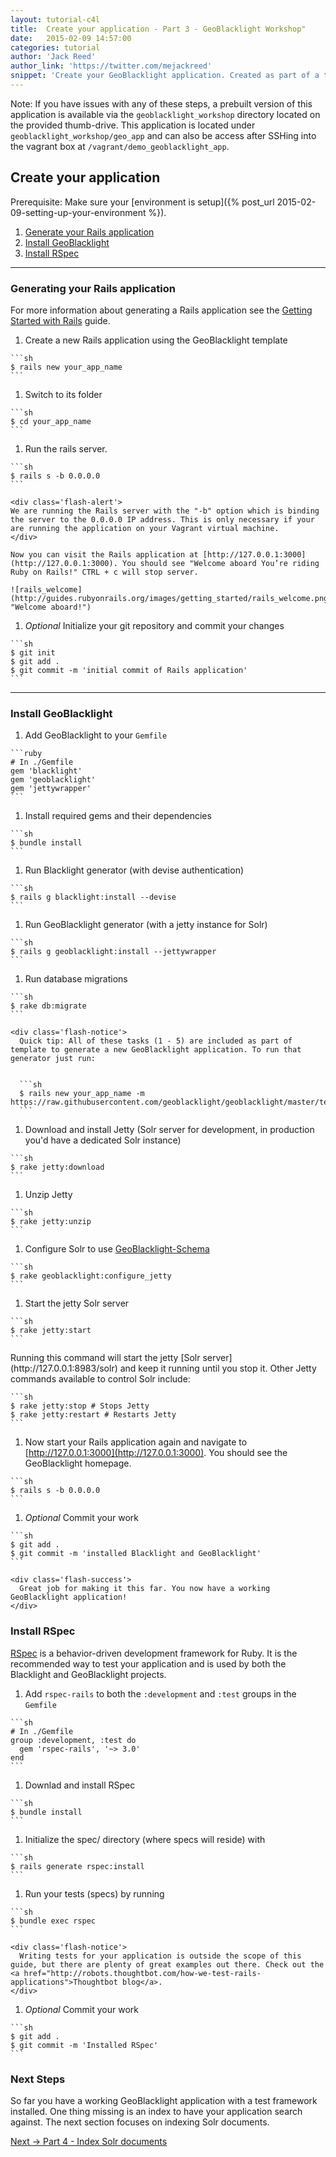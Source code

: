 ```yaml
---
layout: tutorial-c4l
title:  Create your application - Part 3 - GeoBlacklight Workshop"
date:   2015-02-09 14:57:00
categories: tutorial
author: 'Jack Reed'
author_link: 'https://twitter.com/mejackreed'
snippet: 'Create your GeoBlacklight application. Created as part of a tutorial series given in a GeoBlacklight Workshop'
---
```


Note: If you have issues with any of these steps, a prebuilt version of this application is available via the `geoblacklight_workshop` directory located on the provided thumb-drive. This application is located under `geoblacklight_workshop/geo_app` and can also be access after SSHing into the vagrant box at `/vagrant/demo_geoblacklight_app`.

## Create your application

Prerequisite: Make sure your [environment is setup]({% post_url 2015-02-09-setting-up-your-environment %}).

  1. [Generate your Rails application](#generating-your-rails-application)
  1. [Install GeoBlacklight](#install-geoblacklight)
  1. [Install RSpec](#install-rspec)

<hr>

### Generating your Rails application

For more information about generating a Rails application see the [Getting Started with Rails](http://guides.rubyonrails.org/getting_started.html) guide.

  1. Create a new Rails application using the GeoBlacklight template

    ```sh
    $ rails new your_app_name
    ```

  1. Switch to its folder

    ```sh
    $ cd your_app_name
    ```

  1. Run the rails server.

    ```sh
    $ rails s -b 0.0.0.0
    ```
    
    <div class='flash-alert'>
    We are running the Rails server with the "-b" option which is binding the server to the 0.0.0.0 IP address. This is only necessary if your are running the application on your Vagrant virtual machine.
    </div>

    Now you can visit the Rails application at [http://127.0.0.1:3000](http://127.0.0.1:3000). You should see "Welcome aboard You’re riding Ruby on Rails!" CTRL + c will stop server.

    ![rails_welcome](http://guides.rubyonrails.org/images/getting_started/rails_welcome.png "Welcome aboard!")

  1. *Optional* Initialize your git repository and commit your changes

    ```sh
    $ git init
    $ git add .
    $ git commit -m 'initial commit of Rails application'
    ```

<hr>

### Install GeoBlacklight

  1. Add GeoBlacklight to your `Gemfile`

    ```ruby
    # In ./Gemfile
    gem 'blacklight'
    gem 'geoblacklight'
    gem 'jettywrapper'
    ```

  1. Install required gems and their dependencies

    ```sh
    $ bundle install
    ```

  1. Run Blacklight generator (with devise authentication)

    ```sh
    $ rails g blacklight:install --devise
    ```

  1. Run GeoBlacklight generator (with a jetty instance for Solr)

    ```sh
    $ rails g geoblacklight:install --jettywrapper
    ```

  1. Run database migrations

    ```sh
    $ rake db:migrate
    ```

    <div class='flash-notice'>
      Quick tip: All of these tasks (1 - 5) are included as part of template to generate a new GeoBlacklight application. To run that generator just run:
      

      ```sh
      $ rails new your_app_name -m https://raw.githubusercontent.com/geoblacklight/geoblacklight/master/template.rb
      ```

  1. Download and install Jetty (Solr server for development, in production you'd have a dedicated Solr instance)

    ```sh
    $ rake jetty:download
    ```

  1. Unzip Jetty
  
    ```sh
    $ rake jetty:unzip
    ```

  1. Configure Solr to use [GeoBlacklight-Schema](https://github.com/geoblacklight/geoblacklight-schema)

    ```sh
    $ rake geoblacklight:configure_jetty
    ```

  1. Start the jetty Solr server

    ```sh
    $ rake jetty:start
    ```
  <div class='flash-notice'>
    Running this command will start the jetty [Solr server](http://127.0.0.1:8983/solr) and keep it running until you stop it. Other Jetty commands  available to control Solr include:
    

    ```sh
    $ rake jetty:stop # Stops Jetty
    $ rake jetty:restart # Restarts Jetty
    ```

  1. Now start your Rails application again and navigate to [http://127.0.0.1:3000](http://127.0.0.1:3000). You should see the GeoBlacklight homepage.

    ```sh
    $ rails s -b 0.0.0.0
    ```

  1. *Optional* Commit your work

    ```sh
    $ git add .
    $ git commit -m 'installed Blacklight and GeoBlacklight'
    ```

    <div class='flash-success'>
      Great job for making it this far. You now have a working GeoBlacklight application!
    </div>

### Install RSpec
[RSpec](http://rspec.info/) is a behavior-driven development framework for Ruby. It is the recommended way to test your application and is used by both the Blacklight and GeoBlacklight projects.

  1. Add `rspec-rails` to both the `:development` and `:test` groups in the `Gemfile`

    ```sh
    # In ./Gemfile
    group :development, :test do
      gem 'rspec-rails', '~> 3.0'
    end
    ```

  1. Downlad and install RSpec

    ```sh
    $ bundle install
    ```

  1. Initialize the spec/ directory (where specs will reside) with

    ```sh
    $ rails generate rspec:install
    ```

  1. Run your tests (specs) by running

    ```sh
    $ bundle exec rspec
    ```

    <div class='flash-notice'>
      Writing tests for your application is outside the scope of this guide, but there are plenty of great examples out there. Check out the <a href="http://robots.thoughtbot.com/how-we-test-rails-applications">Thoughtbot blog</a>.
    </div>

  1. *Optional* Commit your work

    ```sh
    $ git add .
    $ git commit -m 'Installed RSpec'
    ```

### Next Steps

So far you have a working GeoBlacklight application with a test framework installed. One thing missing is an index to have your application search against. The next section focuses on indexing Solr documents.

<div class='flash-notice'>
  <a href="{% post_url 2015-02-09-index-solr-documents %}">Next → Part 4 - Index Solr documents</a>
</div>